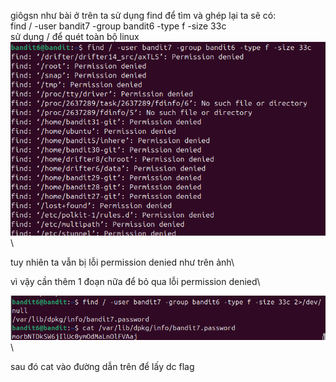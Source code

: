giôgsn như bài ở trên ta sử dụng find để tìm và ghép lại ta sẽ có:\
find / -user bandit7 -group bandit6 -type f -size 33c\
sử dụng / để quét toàn bộ linux\
![alt text](image/7.1.png)\

tuy nhiên ta vẫn bị lỗi permission denied như trên ảnh\

vì vậy cần thêm 1 đoạn nữa để bỏ qua lỗi permission denied\

![alt text](image/7.2.png)\

sau đó cat vào đường dẫn trên để lấy dc flag